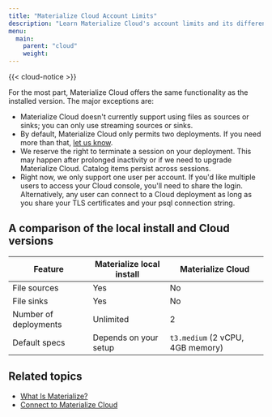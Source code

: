 ```yaml
---
title: "Materialize Cloud Account Limits"
description: "Learn Materialize Cloud's account limits and its differences from the installed version."
menu:
  main:
    parent: "cloud"
    weight:
---
```


{{< cloud-notice >}}

For the most part, Materialize Cloud offers the same functionality as the installed version. The major exceptions are:

* Materialize Cloud doesn't currently support using files as sources or sinks; you can only use streaming sources or sinks.
* By default, Materialize Cloud only permits two deployments. If you need more than that, [let us know](../support).
* We reserve the right to terminate a session on your deployment. This may happen after prolonged inactivity or if we need to upgrade Materialize Cloud. Catalog items persist across sessions.
* Right now, we only support one user per account. If you'd like multiple users to access your Cloud console, you'll need to share the login. Alternatively, any user can connect to a Cloud deployment as long as you share your TLS certificates and your psql connection string.

## A comparison of the local install and Cloud versions

Feature | Materialize local install | Materialize Cloud
--------|---------------------------|------------------
File sources  |  Yes | No
File sinks  | Yes  |  No
Number of deployments  |  Unlimited | 2
Default specs  | Depends on your setup |  `t3.medium` (2 vCPU, 4GB memory)

## Related topics

* [What Is Materialize?](/overview/what-is-materialize)
* [Connect to Materialize Cloud](../connect-to-materialize-cloud)
